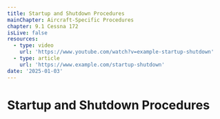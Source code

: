 ```yaml
---
title: Startup and Shutdown Procedures
mainChapter: Aircraft-Specific Procedures
chapter: 9.1 Cessna 172
isLive: false
resources:
  - type: video
    url: 'https://www.youtube.com/watch?v=example-startup-shutdown'
  - type: article
    url: 'https://www.example.com/startup-shutdown'
date: '2025-01-03'
---
```


# Startup and Shutdown Procedures
